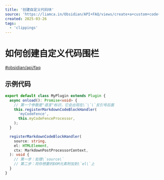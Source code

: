 ```yaml
---
title: '创建自定义代码块'
source: 'https://liamca.in/Obsidian/API+FAQ/views/create+a+custom+code+block'
created: 2025-03-26
tags:
  - 'clippings'
---
```


# 如何创建自定义代码围栏

[#obsidian/api/faq](https://liamca.in/Obsidian/API+FAQ/views/#obsidian/api/faq)

## 示例代码

```ts
export default class MyPlugin extends Plugin {
  async onload(): Promise<void> {
    // 第一个参数是"语言"标识，它会出现在\`\`\`反引号后面
    this.registerMarkdownCodeBlockHandler(
      'myCodeFence',
      this.myCodeFenceProcessor,
    );
  }

  registerMarkdownCodeBlockHandler(
    source: string,
    el: HTMLElement,
    ctx: MarkdownPostProcessorContext,
  ): void {
    // 第一步：处理\`source\`
    // 第二步：将你想要的DOM元素附加到\`el\`上
  }
}
```
